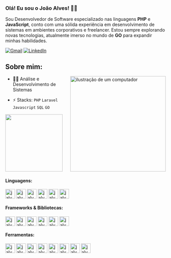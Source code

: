 ### Olá! Eu sou o João Alves! 👋🏿

<p align="left"> 
Sou Desenvolvedor de Software especializado nas linguagens <strong>PHP</strong> e <strong>JavaScript</strong>, conto com uma sólida experiência em desenvolvimento de sistemas em ambientes corporativos e freelancer. Estou sempre explorando novas tecnologias, atualmente imerso no mundo de <strong>GO</strong> para expandir minhas habilidades.
</p>

<p align="left">
  <a href="mailto:jalvess021@gmail.com" title="Gmail">
  <img src="https://img.shields.io/badge/-Gmail-FF0000?style=flat-square&labelColor=FF0000&logo=gmail&logoColor=white&link=LINK-DO-SEU-GMAIL" alt="Gmail"/></a>
  <a href="https://linkedin.com/in/jalvess021" title="LinkedIn">
  <img src="https://img.shields.io/badge/-Linkedin-0e76a8?style=flat-square&logo=Linkedin&logoColor=white&link=LINK-DO-SEU-LINKEDIN" alt="LinkedIn"/></a>
</p>



## Sobre mim:
<img src="https://raw.githubusercontent.com/MicaelliMedeiros/micaellimedeiros/master/image/computer-illustration.png" alt="ilustração de um computador" width="300px" align="right">

- 👨‍🎓 Análise e Desenvolvimento de Sistemas
  
- ⚡ Stacks: `PHP` `Laravel` `Javascript` `SQL` `GO`

<div>
  <a href='https://github.com/jalvess021'>
    <img height='180em' src='https://github-readme-stats.vercel.app/api/top-langs/?username=jalvess021&layout=compact&theme=midnight-purple'>
  </a>
</div>

#### Linguagens:
<div style='display: inline_block; gap:1220px;'>
  <img align="center" alt="jalves-PHP" title='PHP' height="30" width="30" src="https://cdn.jsdelivr.net/gh/devicons/devicon/icons/php/php-original.svg" />
  <img align="center" alt="jalves-JAVASCRIPT" title='JAVASCRIPT' height="30" width="30" src="https://cdn.jsdelivr.net/gh/devicons/devicon/icons/javascript/javascript-original.svg" />
  <img align="center" alt="jalves-GO" title='GO' height="30" width="30" src="https://cdn.jsdelivr.net/gh/devicons/devicon@latest/icons/go/go-original-wordmark.svg" />
  <img align="center" alt="jalves-SQL" title='SQL' height="30" width="30" src="https://cdn.jsdelivr.net/gh/devicons/devicon@latest/icons/azuresqldatabase/azuresqldatabase-original.svg" />
  <img align="center" alt="jalves-HTML" title='HTML' height="30" width="30" src="https://cdn.jsdelivr.net/gh/devicons/devicon/icons/html5/html5-original.svg" />
  <img align="center" alt="jalves-CSS" title='CSS' height="30" width="30" src="https://cdn.jsdelivr.net/gh/devicons/devicon/icons/css3/css3-original.svg" />
</div>

#### Frameworks & Bibliotecas:
<div style='display: inline_block'>
  <img align="center" alt="jalves-LARAVEL" title='LARAVEL' height="30" width="30" src="https://cdn.jsdelivr.net/gh/devicons/devicon@latest/icons/laravel/laravel-original.svg" />
  <img align="center" alt="jalves-BOOTSTRAP" title='BOOTSTRAP' height="30"  width="30" src="https://cdn.jsdelivr.net/gh/devicons/devicon/icons/bootstrap/bootstrap-original.svg" />   
  <img align="center" alt="jalves-JQUERY" title='JQUERY' height="30" width="30" src="https://cdn.jsdelivr.net/gh/devicons/devicon/icons/jquery/jquery-original.svg" />
  <img align="center" alt="jalves-TYPESCRIPT" title='TYPESCRIPT' height="30" width="30" src="https://cdn.jsdelivr.net/gh/devicons/devicon/icons/typescript/typescript-original.svg"/>
  <img align="center" alt="jalves-VUEJS" title='VUE' height="30" width="30" src="https://cdn.jsdelivr.net/gh/devicons/devicon/icons/vuejs/vuejs-original-wordmark.svg"/>
  <img align="center" alt="jalves-TAILWINDCSS" title='TAILWIND' height="30" width="30" src="https://cdn.jsdelivr.net/gh/devicons/devicon@latest/icons/tailwindcss/tailwindcss-original.svg"/>
</div>

#### Ferramentas:
<div style='display: inline_block'>
  <img align="center" alt="jalves-DOCKER" title='DOCKER' height="30" width="30" src="https://cdn.jsdelivr.net/gh/devicons/devicon/icons/docker/docker-original.svg" />
  <img align="center" alt="jalves-KAFKA" title='KAFKA' height="30" width="30" src="https://cdn.jsdelivr.net/gh/devicons/devicon@latest/icons/apachekafka/apachekafka-original.svg" />
  <img align="center" alt="jalves-MYSQL" title='MYSQL' height="30" width="30" src="https://cdn.jsdelivr.net/gh/devicons/devicon@latest/icons/mysql/mysql-original-wordmark.svg" />
  <img align="center" alt="jalves-POSTGRES" title='POSTGRES' height="30" width="30" src="https://cdn.jsdelivr.net/gh/devicons/devicon@latest/icons/postgresql/postgresql-original-wordmark.svg" />
  <img align="center" alt="jalves-WORDPRESS" title='WORDPRESS' height="30" width="30" src="https://cdn.jsdelivr.net/gh/devicons/devicon/icons/wordpress/wordpress-plain.svg" /> 
  <img align="center" alt="jalves-GIT" title='GIT' height="30" width="30" src="https://cdn.jsdelivr.net/gh/devicons/devicon/icons/git/git-original.svg"/>
  <img align="center" alt="jalves-DO" title='Digital Ocean' height="30" width="30" src="https://cdn.jsdelivr.net/gh/devicons/devicon@latest/icons/digitalocean/digitalocean-original.svg"/>
  <img align="center" alt="jalves-AWS" title='Amazon Web Services' height="30" width="30" src="https://cdn.jsdelivr.net/gh/devicons/devicon@latest/icons/amazonwebservices/amazonwebservices-original-wordmark.svg"/>
</div>
